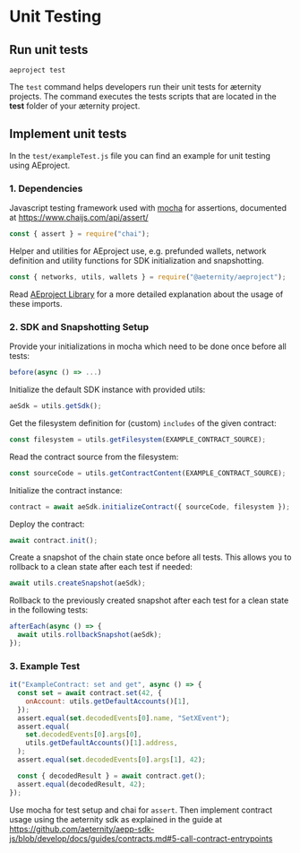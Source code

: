 # Unit Testing

## Run unit tests

```text
aeproject test
```

The `test` command helps developers run their unit tests for æternity projects. The command executes the tests scripts that are located in the **test** folder of your æternity project.

## Implement unit tests

In the `test/exampleTest.js` file you can find an example for unit testing using AEproject.

### 1. Dependencies

Javascript testing framework used with [mocha](https://mochajs.org/) for assertions, documented at https://www.chaijs.com/api/assert/

```js
const { assert } = require("chai");
```

Helper and utilities for AEproject use, e.g. prefunded wallets, network definition and utility functions for SDK initialization and snapshotting.

```js
const { networks, utils, wallets } = require("@aeternity/aeproject");
```

Read [AEproject Library](../lib.md) for a more detailed explanation about the usage of these imports.

### 2. SDK and Snapshotting Setup

Provide your initializations in mocha which need to be done once before all tests:

```js
before(async () => ...)
```

Initialize the default SDK instance with provided utils:

```js
aeSdk = utils.getSdk();
```

Get the filesystem definition for (custom) `includes` of the given contract:

```js
const filesystem = utils.getFilesystem(EXAMPLE_CONTRACT_SOURCE);
```

Read the contract source from the filesystem:

```js
const sourceCode = utils.getContractContent(EXAMPLE_CONTRACT_SOURCE);
```

Initialize the contract instance:

```js
contract = await aeSdk.initializeContract({ sourceCode, filesystem });
```

Deploy the contract:

```js
await contract.init();
```

Create a snapshot of the chain state once before all tests. This allows you to rollback to a clean state after each test if needed:

```js
await utils.createSnapshot(aeSdk);
```

Rollback to the previously created snapshot after each test for a clean state in the following tests:

```js
afterEach(async () => {
  await utils.rollbackSnapshot(aeSdk);
});
```

### 3. Example Test

```javascript
it("ExampleContract: set and get", async () => {
  const set = await contract.set(42, {
    onAccount: utils.getDefaultAccounts()[1],
  });
  assert.equal(set.decodedEvents[0].name, "SetXEvent");
  assert.equal(
    set.decodedEvents[0].args[0],
    utils.getDefaultAccounts()[1].address,
  );
  assert.equal(set.decodedEvents[0].args[1], 42);

  const { decodedResult } = await contract.get();
  assert.equal(decodedResult, 42);
});
```

Use mocha for test setup and chai for `assert`. Then implement contract usage using the aeternity sdk as explained in the guide at https://github.com/aeternity/aepp-sdk-js/blob/develop/docs/guides/contracts.md#5-call-contract-entrypoints
